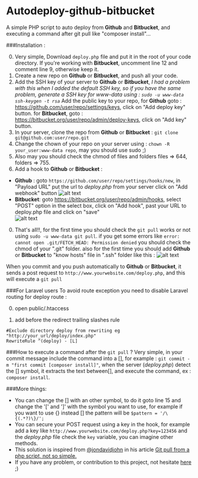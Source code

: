 # Autodeploy-github-bitbucket
A simple PHP script to auto deploy from **Github** and **Bitbucket**, and executing a command after git pull like "composer install"...

###Installation :

0. Very simple, Download `deploy.php` file and put it in the root of your code directory. If you're working with **Bitbucket**, uncomment line 12 and comment line 9, otherwise keep it.
0. Create a new repo on **Github** or **Bitbucket**, and push all your code.
0. Add the SSH key of your server to **Github** or **Bitbucket**, *I had a problem with this when I added the default SSH key, so if you have the same problem, generate a SSH key for www-data using : `sudo -u www-data ssh-keygen -t rsa`*
 Add the public key  to your repo, for **Github** goto : https://github.com/user/repo/settings/keys, click on "Add deploy key" button. for **Bitbucket**, goto : https://bitbucket.org/user/repo/admin/deploy-keys, click on "Add key" button. 
0. In your server, clone the repo from **Github** or **Bitbucket** : 
`git clone git@github.com:user/repo.git`
0. Change the chown of your repo on your server using : `chown -R your_user:www-data repo`, may you should use sudo ;)
0. Also may you should check the chmod of files and folders files => 644, folders => 755.
0. Add a hook to **Github** or **Bitbucket**  :
  * **Github** : goto `https://github.com/user/repo/settings/hooks/new`, in "Payload URL" put the url to *deploy.php* from your server click on "Add webhook" button ![alt text](http://i.imgur.com/9eOL0qp.png)
  * **Bitbucket**: goto https://bitbucket.org/user/repo/admin/hooks, select "POST" option in the select box, click on "Add hook", past your URL to deploy.php file and click on "save"  
![alt text](http://i.imgur.com/ePCZBkp.png )  

0. That's all!!, for the first time you should check the `git pull` works or not using `sudo -u www-data git pull`. if you get some errors like `error: cannot open .git/FETCH_HEAD: Permission denied` you should check the chmod of your ".git" folder. also for the first time you should add **Github** or **Bitbucket** to "know hosts" file in ".ssh" folder like this :
![alt text](http://i.imgur.com/RHLLHbe.png )  

When you commit and you push automatically to **Github** or **Bitbucket**, it sends a post request to `http://www.yourwebsite.com/deploy.php`, and this will execute a `git pull`

###For Laravel users
To avoid route exception you need to disable Laravel routing for deploy route :

0. open public/.htaccess


1. add before the redirect trailing slashes rule
```
#Exclude directory deploy from rewriting eg "http://your_url/deploy/index.php"
RewriteRule ^(deploy) - [L]
```


###How to execute a command after the  `git pull` ?
Very simple, in your commit message include the command into a [], for example : `git commit -m "first commit [composer install]"`, when the server (*deploy.php*) detect the [] symbol, it extracts the text between[], and execute the command, ex : `composer install`.


###More things: 
- You can change the [] with an other symbol, to do it goto line 15 and change the '[' and ']' with the symbol you want to use, for example if you want to use {} instead [] the pattern will be `$pattern = '/\{(.*?)\}/';`
- You can secure your POST request using a key in the hook, for example add a key like `http://www.yourwebsite.com/deploy.php?key=123456` and the *deploy.php* file check the `key` variable, you can imagine other methods.
- This solution is inspired from [@jondavidjohn](https://twitter.com/jondavidjohn) in his article  [Git pull from a php script, not so simple.](http://jondavidjohn.com/git-pull-from-a-php-script-not-so-simple)
- If you have any problem, or contribution to this project, not hesitate [here](https://github.com/kossa/autodeploy-github-bitbucket/issues) ;)
